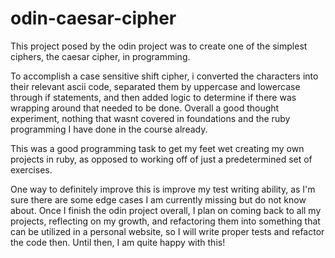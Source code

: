 # odin-caesar-cipher

This project posed by the odin project was to create one of the simplest ciphers, the caesar cipher, in programming.

To accomplish a case sensitive shift cipher, i converted the characters into their relevant ascii code, separated them by uppercase and lowercase through if statements, and then added logic to determine if there was wrapping around that needed to be done. Overall a good thought experiment, nothing that wasnt covered in foundations and the ruby programming I have done in the course already.

This was a good programming task to get my feet wet creating my own projects in ruby, as opposed to working off of just a predetermined set of exercises.

One way to definitely improve this is improve my test writing ability, as I'm sure there are some edge cases I am currently missing but do not know about. Once I finish the odin project overall, I plan on coming back to all my projects, reflecting on my growth, and refactoring them into something that can be utilized in a personal website, so I will write proper tests and refactor the code then. Until then, I am quite happy with this!